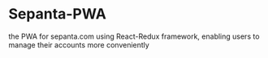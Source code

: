 # Sepanta-PWA
the PWA for sepanta.com using React-Redux framework, enabling users to manage their accounts more conveniently
